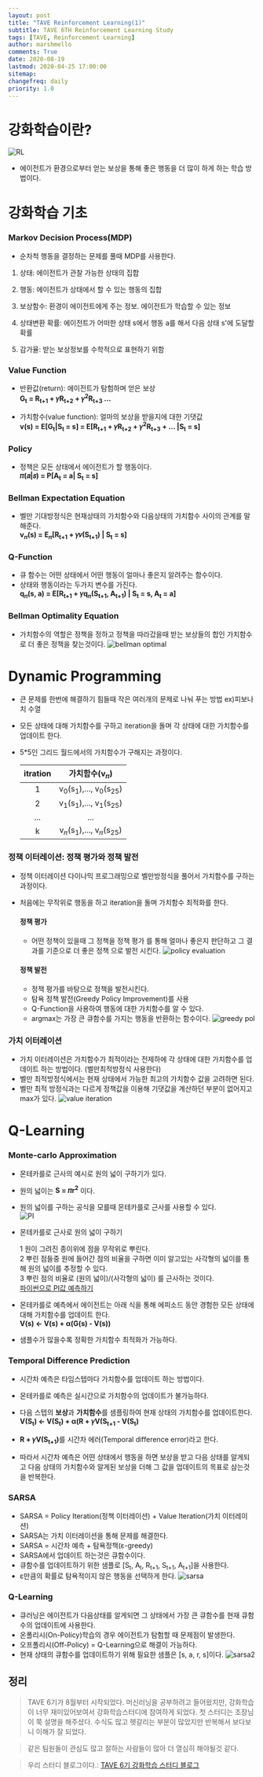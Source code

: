 ```yaml
---
layout: post
title: "TAVE Reinforcement Learning(1)"
subtitle: TAVE 6TH Reinforcement Learning Study
tags: [TAVE, Reinforcement Learning]
author: marshmello
comments: True
date: 2020-08-19
lastmod: 2020-04-25 17:00:00
sitemap:
changefreq: daily
priority: 1.0
---
```


# 강화학습이란?

![RL](/assets/img/posts/RL_study_1/RL_img.png)

- 에이전트가 환경으로부터 얻는 보상을 통해 좋은 행동을 더 많이 하게 하는 학습 방법이다.

# 강화학습 기초

### Markov Decision Process(MDP)

- 순차척 행동을 결정하는 문제를 풀때 MDP를 사용한다.

1. 상태: 에이전트가 관찰 가능한 상태의 집합

2. 행동: 에이전트가 상태에서 할 수 있는 행동의 집합

3. 보상함수: 환경이 에이전트에게 주는 정보. 에이전트가 학습할 수 있는 정보

4. 상태변환 확률: 에이전트가 어떠한 상태 s에서 행동 a를 해서 다음 상태 s'에 도달할 확률

5. 감가율: 받는 보상정보를 수학적으로 표현하기 위함

### Value Function

- 반환값(return): 에이전트가 탐험하며 얻은 보상  
  <b>G<sub>t</sub> = R<sub>t+1</sub> + 𝛾R<sub>t+2</sub> + 𝛾<sup>2</sup>R<sub>t+3</sub> ...</b>

- 가치함수(value function): 얼마의 보상을 받을지에 대한 기댓값  
  <b>v(s) = E\[G<sub>t</sub>\|S<sub>t</sub> = s] = E\[R<sub>t+1</sub> + 𝛾R<sub>t+2</sub> + 𝛾<sup>2</sup>R<sub>t+3</sub> + ... \|S<sub>t</sub> = s]</b>

### Policy

- 정책은 모든 상태에서 에이전트가 할 행동이다.  
  <b>𝜋(𝑎\|𝑠) = P\[A<sub>t</sub> = a\| S<sub>t</sub> = s]</b>

### Bellman Expectation Equation

- 벨만 기대방정식은 현재상태의 가치함수와 다음상태의 가치함수 사이의 관계를 말해준다.  
  <b>v<sub>𝜋</sub>(s) = E<sub>𝜋</sub>\[R<sub>t+1</sub> + 𝛾𝑣(S<sub>t+1</sub>) \| S<sub>t</sub> = s]</b>

### Q-Function

- 큐 함수는 어떤 상태에서 어떤 행동이 얼마나 좋은지 알려주는 함수이다.
- 상태와 행동이라는 두가지 변수를 가진다.  
  <b>q<sub>𝜋</sub>(s, a) = E\[R<sub>t+1</sub> + 𝛾q<sub>𝜋</sub>(S<sub>t+1</sub>, A<sub>t+1</sub>) \| S<sub>t</sub> = s, A<sub>t</sub> = a]</b>

### Bellman Optimality Equation

- 가치함수의 역할은 정책을 정하고 정책을 따라갔을때 받는 보상들의 합인 가치함수로 더 좋은 정책을 찾는것이다.
  ![bellman optimal](/assets/img/posts/RL_study_1/bellman_optimal.png)

# Dynamic Programming

- 큰 문제를 한번에 해결하기 힘들때 작은 여러개의 문제로 나눠 푸는 방법 ex)피보나치 수열
- 모든 상태에 대해 가치함수를 구하고 iteration을 돌며 각 상태에 대한 가치함수를 업데이트 한다.
- 5\*5인 그리드 월드에서의 가치함수가 구해지는 과정이다.

  | itration |                     가치함수(v<sub>𝜋</sub>)                     |
  | :------: | :-------------------------------------------------------------: |
  |    1     | v<sub>0</sub>(s<sub>1</sub>),..., v<sub>0</sub>(s<sub>25</sub>) |
  |    2     | v<sub>1</sub>(s<sub>1</sub>),..., v<sub>1</sub>(s<sub>25</sub>) |
  |   ...    |                               ...                               |
  |    k     | v<sub>𝜋</sub>(s<sub>1</sub>),..., v<sub>𝜋</sub>(s<sub>25</sub>) |

### 정책 이터레이션: 정책 평가와 정책 발전

- 정책 이터레이션
  다이나믹 프로그래밍으로 벨만방정식을 풀어서 가치함수를
  구하는 과정이다.

- 처음에는 무작위로 행동을 하고 iteration을 돌며 가치함수 최적화를 한다.

  #### 정책 평가

  - 어떤 정책이 있을때 그 정책을 정책 평가 를 통해 얼마나
    좋은지 판단하고 그 결과를 기준으로 더 좋은 정책 으로 발전 시킨다.
    ![policy evaluation](/assets/img/posts/RL_study_1/policy_evaluation.png)

  #### 정책 발전

  - 정책 평가를 바탕으로 정책을 발전시킨다.
  - 탐욕 정책 발전(Greedy Policy Improvement)를 사용
  - Q-Function을 사용하여 행동에 대한 가치함수를 알 수 있다.
  - argmax는 가장 큰 큐함수를 가지는 행동을 반환하는 함수이다.
    ![greedy pol](/assets/img/posts/RL_study_1/greedy_pol.png)

### 가치 이터레이션

- 가치 이터레이션은 가치함수가 최적이라는 전제하에 각 상태에 대한 가치함수를 업데이트 하는 방법이다.
  (벨만최적방정식 사용한다)
- 벨만 최적방정식에서는 현재 상태에서 가능한 최고의
  가치함수 값을 고려하면 된다.
- 벨만 최적 방정식과는 다르게 정책값을 이용해 기댓값을 계산하던 부분이 없어지고 max가 있다.
  ![value iteration](/assets/img/posts/RL_study_1/value_iteration.png)

# Q-Learning

### Monte-carlo Approximation

- 몬테카를로 근사의 예시로 원의 넓이 구하기가 있다.
- 원의 넓이는 <b>S = 𝜋r<sup>2</sup></b> 이다.
- 원의 넓이를 구하는 공식을 모를때 몬테카를로 근사를 사용할 수 있다.  
  ![PI](/assets/img/posts/RL_study_1/PI.png)

- 몬테카를로 근사로 원의 넓이 구하기

  1 원이 그려진 종이위에 점을 무작위로 뿌린다.  
  2 뿌린 점들중 원에 들어간 점의 비율을 구하면 이미 알고있는 사각형의 넓이를 통해 원의 넓이를 추정할 수 있다.  
  3 뿌린 점의 비율로 (원의 넓이)/(사각형의 넓이) 를 근사하는 것이다.  
  [파이썬으로 PI값 예측하기](https://marshmellowon.github.io/2020/05/29/PI.html)

- 몬테카를로 예측에서 에이전트는 아래 식을 통해 에피소드 동안 경험한 모든 상태에 대해 가치함수를 업데이트 한다.  
  <b>V(s) <- V(s) + α(G(s) - V(s))</b>
- 샘플수가 많을수록 정확한 가치함수 최적화가 가능하다.

### Temporal Difference Prediction

- 시간차 예측은 타임스텝마다 가치함수를 업데이트 하는 방법이다.
- 몬테카를로 예측은 실시간으로 가치함수의 업데이트가 불가능하다.
- 다음 스텝의 <b>보상</b>과 <b>가치함수</b>를 샘플링하여 현재 상태의 가치함수를 업데이트한다.  
  <b>V(S<sub>t</sub>) <- V(S<sub>t</sub>) + α(R + 𝛾V(S<sub>t+1</sub> - V(S<sub>t</sub>)</b>

- <b>R + 𝛾V(S<sub>t+1</sub>)</b>를 시간차 에러(Temporal difference error)라고 한다.

- 따라서 시간차 예측은 어떤 상태에서 행동을 하면 보상을 받고
  다음 상태를 알게되고 다음 상태의 가치함수와 알게된 보상을 더해
  그 값을 업데이트의 목표로 삼는것을 반복한다.

### SARSA

- SARSA = Policy Iteration(정책 이터레이션) + Value Iteration(가치 이터레이션)
- SARSA는 가치 이터레이션을 통해 문제를 해결한다.
- SARSA = 시간차 예측 + 탐욕정책(ε-greedy)
- SARSA에서 업데이트 하는것은 큐함수이다.
- 큐함수를 업데이트하기 위한 샘플로 \[S<sub>t</sub>, A<sub>t</sub>, R<sub>t+1</sub>, S<sub>t+1</sub>, A<sub>t+1</sub>]을 사용한다.
- ε만큼의 확률로 탐욕적이지 않은 행동을 선택하게 한다.
  ![sarsa](/assets/img/posts/RL_study_1/sarsa1.png)

### Q-Learning

- 큐러닝은 에이전트가 다음상태를 알게되면 그 상태에서 가장 큰 큐함수를 현재 큐함수의 업데이트에 사용한다.
- 온폴리시(On-Policy)학습의 경우 에이전트가 탐험할 때 문제점이 발생한다.
- 오프폴리시(Off-Policy) = Q-Learning으로 해결이 가능하다.
- 현재 상태의 큐함수를 업데이트하기 위해 필요한 샘플은 \[s, a, r, s]이다.
  ![sarsa2](/assets/img/posts/RL_study_1/sarsa3.png)

## 정리

> TAVE 6기가 8월부터 시작되었다. 머신러닝을 공부하려고 들어왔지만, 강화학습이 너무 재미있어보여서 강화학습스터디에 참여하게 되었다. 첫 스터디는 조장님이 쭉 설명을 해주셨다. 수식도 많고 헷갈리는 부분이 많았지만 반복해서 보다보니 이해가 잘 되었다.

> 같은 팀원들이 관심도 많고 잘하는 사람들이 많아 더 열심히 해야될것 같다.

> 우리 스터디 블로그이다.: [TAVE 6기 강화학습 스터디 블로그](https://tave-6th-rlstudy.github.io/)

